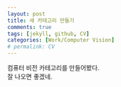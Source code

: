 ```yaml
---
layout: post
title: 새 카테고리 만들기
comments: true
tags: [jekyll, github, CV]
categories: [Work/Computer Vision]
# permalink: CV
---
```


컴퓨터 비전 카테고리를 만들어봤다.  
잘 나오면 좋겠네.  
